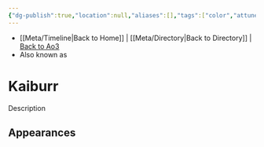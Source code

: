 ```yaml
---
{"dg-publish":true,"location":null,"aliases":[],"tags":["color","attuned unattuned","crystal"],"permalink":"/crystals/kaiburr/","dgPassFrontmatter":true}
---
```


- [[Meta/Timeline\|Back to Home]] | [[Meta/Directory\|Back to Directory]] | [Back to Ao3](https://archiveofourown.org/works/19334440/chapters/45992584)
- Also known as 

# Kaiburr
Description

**Appearances**
- 